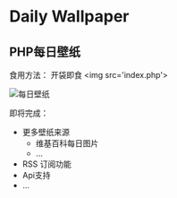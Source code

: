 # Daily Wallpaper
## PHP每日壁纸
食用方法：
开袋即食
\<img src='index.php'>

![每日壁纸](https://github.com/qcminecraft/daily_wallpaper/blob/master/image/bing/cf892272f85eb9f3c0cf5659d2ba1206.jpg)

即将完成：
- 更多壁纸来源
    - 维基百科每日图片
    - ...
- RSS 订阅功能
- Api支持
- ...
